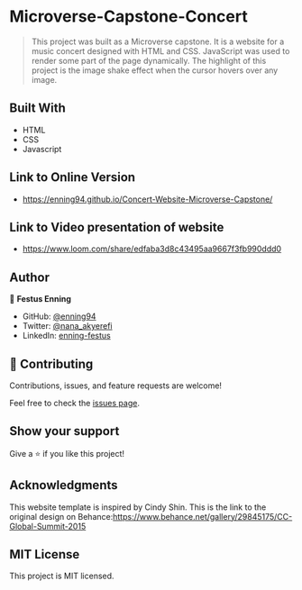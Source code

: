 # Microverse-Capstone-Concert

> This project was built as a Microverse capstone. It is a website for a music concert designed with HTML and CSS. JavaScript was used to render some part of the page dynamically. The highlight of this project is the image shake effect when the cursor hovers over any image.

## Built With

- HTML 
- CSS
- Javascript

## Link to Online Version

- https://enning94.github.io/Concert-Website-Microverse-Capstone/

## Link to Video presentation of website

- https://www.loom.com/share/edfaba3d8c43495aa9667f3fb990ddd0

## Author

👤 **Festus Enning**

- GitHub: [@enning94](https://github.com/Enning94)
- Twitter: [@nana_akyerefi](https://twitter.com/nana_akyerefi)
- LinkedIn: [enning-festus](https://linkedin.com/in/enning-festus)

## 🤝 Contributing

Contributions, issues, and feature requests are welcome!

Feel free to check the [issues page](../../issues/).

## Show your support

Give a ⭐️ if you like this project!

## Acknowledgments

This website template is inspired by Cindy Shin.
This is the link to the original design on Behance:https://www.behance.net/gallery/29845175/CC-Global-Summit-2015

## MIT License
This project is MIT licensed.